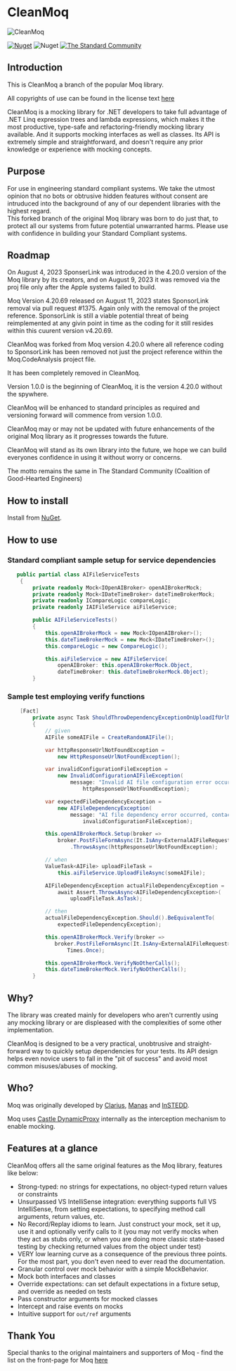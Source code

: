 # CleanMoq

![CleanMoq](https://raw.githubusercontent.com/hassanhabib/CleanMoq/e52332d5f3a991a7827f8133bb8a95c057753a68/assets/img/cleanmoq_git_logo.png)

[![Nuget](https://img.shields.io/nuget/v/CleanMoq?logo=nuget&style=default)](https://www.nuget.org/packages/CleanMoq)
![Nuget](https://img.shields.io/nuget/dt/CleanMoq?logo=nuget&style=default&color=blue&label=Downloads)
[![The Standard Community](https://img.shields.io/discord/934130100008538142?style=default&color=%237289da&label=The%20Standard%20Community&logo=Discord)](https://discord.gg/vdPZ7hS52X)


## Introduction
This is CleanMoq a branch of the popular Moq library.

All copyrights of use can be found in the  license text [here](https://github.com/hassanhabib/CleanMoq/blob/main/License.txt)

CleanMoq is a mocking library for .NET developers to take full advantage of .NET Linq expression trees and lambda expressions, which makes it the most productive, type-safe and refactoring-friendly mocking library available. And it supports mocking interfaces as well as classes. Its API is extremely simple and straightforward, and doesn't require any prior knowledge or experience with mocking concepts.

## Purpose
For use in engineering standard compliant systems.
We take the utmost opinion that no bots or obtrusive hidden features without consent are intruduced into the background of any of our dependent libraries with the highest regard.  
This forked branch of the original Moq library was born to do just that, to protect all our systems from future potential unwarranted harms.
Please use with confidence in building your Standard Compliant systems.

## Roadmap
On August 4, 2023 SponserLink was introduced in the 4.20.0 version of the Moq library by its creators, and on August 9, 2023 it was removed via the proj file only after the Apple systems failed to build.

Moq Version 4.20.69 released on August 11, 2023 states SponsorLink removal via pull request #1375.  Again only with the removal of the project reference. SponsorLink is still a viable potential threat of being reimplemented at any givin point in time as the coding for it still resides within this cuurent version v4.20.69.

CleanMoq was forked from Moq version 4.20.0 where all reference coding to SponsorLink has been removed not just the project reference within the Moq.CodeAnalysis project file. 

It has been completely removed in CleanMoq.

Version 1.0.0 is the beginning of CleanMoq, it is the version 4.20.0 without the spywhere.

CleanMoq will be enhanced to standard principles as required and versioning forward will commence from version 1.0.0. 

CleanMoq may or may not be updated with future enhancements of the original Moq library as it progresses towards the future. 

CleanMoq will stand as its own library into the future, we hope we can build everyones confidence in using it without worry or concerns. 

The motto remains the same in The Standard Community (Coalition of Good-Hearted Engineers)

## How to install
Install from [NuGet](http://nuget.org/packages/CleanMoq).

## How to use
### Standard compliant sample setup for service dependencies
```csharp
   public partial class AIFileServiceTests
    {
        private readonly Mock<IOpenAIBroker> openAIBrokerMock;
        private readonly Mock<IDateTimeBroker> dateTimeBrokerMock;
        private readonly ICompareLogic compareLogic;
        private readonly IAIFileService aiFileService;

        public AIFileServiceTests()
        {
            this.openAIBrokerMock = new Mock<IOpenAIBroker>();
            this.dateTimeBrokerMock = new Mock<IDateTimeBroker>();
            this.compareLogic = new CompareLogic();

            this.aiFileService = new AIFileService(
                openAIBroker: this.openAIBrokerMock.Object,
                dateTimeBroker: this.dateTimeBrokerMock.Object);
        }
```

### Sample test employing verify functions 

```csharp
    [Fact]
        private async Task ShouldThrowDependencyExceptionOnUploadIfUrlNotFoundAsync()
        {
            // given
            AIFile someAIFile = CreateRandomAIFile();

            var httpResponseUrlNotFoundException =
                new HttpResponseUrlNotFoundException();

            var invalidConfigurationFileException =
                new InvalidConfigurationAIFileException(
                    message: "Invalid AI file configuration error occurred, contact support.",
                        httpResponseUrlNotFoundException);

            var expectedFileDependencyException =
                new AIFileDependencyException(
                    message: "AI file dependency error occurred, contact support.",
                        invalidConfigurationFileException);

            this.openAIBrokerMock.Setup(broker =>
                broker.PostFileFormAsync(It.IsAny<ExternalAIFileRequest>()))
                    .ThrowsAsync(httpResponseUrlNotFoundException);

            // when
            ValueTask<AIFile> uploadFileTask =
                this.aiFileService.UploadFileAsync(someAIFile);

            AIFileDependencyException actualFileDependencyException =
                await Assert.ThrowsAsync<AIFileDependencyException>(
                    uploadFileTask.AsTask);

            // then
            actualFileDependencyException.Should().BeEquivalentTo(
                expectedFileDependencyException);

            this.openAIBrokerMock.Verify(broker =>
               broker.PostFileFormAsync(It.IsAny<ExternalAIFileRequest>()),
                   Times.Once);

            this.openAIBrokerMock.VerifyNoOtherCalls();
            this.dateTimeBrokerMock.VerifyNoOtherCalls();
        }

```

## Why?

The library was created mainly for developers who aren't currently using any mocking library or are displeased with the complexities of some other implementation.

CleanMoq is designed to be a very practical, unobtrusive and straight-forward way to quickly setup dependencies for your tests. Its API design helps even novice users to fall in the "pit of success" and avoid most common misuses/abuses of mocking.

## Who?

Moq was originally developed by [Clarius](http://www.clariusconsulting.net), [Manas](http://www.manas.com.ar) and [InSTEDD](http://www.instedd.org).

Moq uses [Castle DynamicProxy](http://www.castleproject.org/projects/dynamicproxy/) internally as the interception mechanism to enable mocking.

## Features at a glance
CleanMoq offers all the same original features as the Moq library, features like below:
* Strong-typed: no strings for expectations, no object-typed return values or constraints
* Unsurpassed VS IntelliSense integration: everything supports full VS IntelliSense, from setting expectations, to specifying method call arguments, return values, etc.
* No Record/Replay idioms to learn. Just construct your mock, set it up, use it and optionally verify calls to it (you may not verify mocks when they act as stubs only, or when you are doing more classic state-based testing by checking returned values from the object under test)
* VERY low learning curve as a consequence of the previous three points. For the most part, you don't even need to ever read the documentation.
* Granular control over mock behavior with a simple MockBehavior.
* Mock both interfaces and classes
* Override expectations: can set default expectations in a fixture setup, and override as needed on tests
* Pass constructor arguments for mocked classes
* Intercept and raise events on mocks
* Intuitive support for ```out/ref``` arguments

## Thank You
Special thanks to the original maintainers and supporters of Moq - find the list on the front-page for Moq [here](https://github.com/moq/moq)
